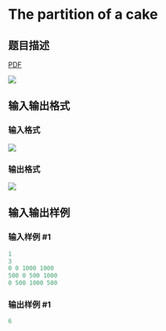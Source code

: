 # The partition of a cake

## 题目描述

[problemUrl]: https://uva.onlinejudge.org/index.php?option=com_onlinejudge&Itemid=8&category=7&page=show_problem&problem=468

[PDF](https://uva.onlinejudge.org/external/5/p527.pdf)

![](https://cdn.luogu.com.cn/upload/vjudge_pic/UVA527/f1454854266ee5ee50d8143b80e7a37ff7420411.png)

## 输入输出格式

### 输入格式

![](https://cdn.luogu.com.cn/upload/vjudge_pic/UVA527/7ecb491d934d1be50d9255dd7a6238e730d88b04.png)

### 输出格式

![](https://cdn.luogu.com.cn/upload/vjudge_pic/UVA527/3b03952f9f0be479150cd7b6fc10a1c9ffb560be.png)

## 输入输出样例

### 输入样例 #1

```cpp
1
3
0 0 1000 1000
500 0 500 1000
0 500 1000 500
```


### 输出样例 #1

```cpp
6
```


